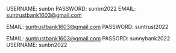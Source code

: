 <!-- NAMECHEAP -->

USERNAME: sunbn
PASSWORD: sunbn2022
EMAIL: suntrustbank1603@gmail.com

<!-- GMAIL -->

EMAIL: suntrustbank1603@gmail.com
PASSWORD: suntrust2022

<!-- GITHUB -->

EMAIL: suntrustbank1603@gmail.com
PASSORD: sunnybank2022
USERNAME: sunbn2022
